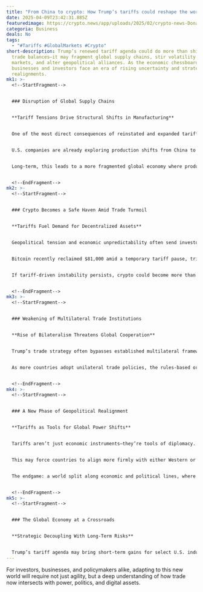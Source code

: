 ```yaml
---
title: "From China to crypto: How Trump’s tariffs could reshape the world economy"
date: 2025-04-09T23:42:31.885Z
featuredimage: https://crypto.news/app/uploads/2025/02/crypto-news-Donald-Trump-option29-1380x820.webp
categoria: Business
deals: No
tags:
  - "#Tariffs #GlobalMarkets #Crypto"
short-description: Trump’s renewed tariff agenda could do more than shift U.S.
  trade balances—it may fragment global supply chains, stir volatility in crypto
  markets, and alter geopolitical alliances. As the economic chessboard resets,
  businesses and investors face an era of rising uncertainty and strategic
  realignments.
mk1: >-
  <!--StartFragment-->


  ### Disruption of Global Supply Chains


  **Tariff Tensions Drive Structural Shifts in Manufacturing**


  One of the most direct consequences of reinstated and expanded tariffs is disruption to global supply chains. Industries heavily reliant on international components—such as automotive, electronics, and consumer goods—face rising costs.


  U.S. companies are already exploring production shifts from China to countries like Vietnam, India, or Mexico to avoid elevated duties. While these relocations open new regional markets and reduce dependency on a single source, they also involve costly transitions. The result: short-term inflation, production delays, and price volatility for consumers.


  Long-term, this leads to a more fragmented global economy where production is spread across smaller, regional hubs rather than concentrated in China.


  <!--EndFragment-->
mk2: >-
  <!--StartFragment-->


  ### Crypto Becomes a Safe Haven Amid Trade Turmoil


  **Tariffs Fuel Demand for Decentralized Assets**


  Geopolitical tension and economic unpredictability often send investors fleeing toward non-traditional stores of value. As Trump’s tariffs inject new volatility into global markets, cryptocurrencies like Bitcoin, Ethereum, and Solana are reaping the benefits.


  Bitcoin recently reclaimed $81,000 amid a temporary tariff pause, triggering massive short liquidations. This shows how crypto markets are reacting quickly to global trade headlines. Investors increasingly view digital assets as hedges against fiat currency risk, central bank interventions, and trade-related shocks.


  If tariff-driven instability persists, crypto could become more than a speculative asset—it could represent a form of economic dissent and financial sovereignty.


  <!--EndFragment-->
mk3: >-
  <!--StartFragment-->


  ### Weakening of Multilateral Trade Institutions


  **Rise of Bilateralism Threatens Global Cooperation**


  Trump’s trade strategy often bypasses established multilateral frameworks like the World Trade Organization in favor of bilateral deals. This trend undermines the credibility of global trade institutions and signals a shift toward economic nationalism.


  As more countries adopt unilateral trade policies, the rules-based order that once governed global commerce begins to erode. What follows may be a fractured system where economic blocs compete rather than collaborate—a scenario that could inflame trade disputes and stall international growth.


  <!--EndFragment-->
mk4: >-
  <!--StartFragment-->


  ### A New Phase of Geopolitical Realignment


  **Tariffs as Tools for Global Power Shifts**


  Tariffs aren’t just economic instruments—they’re tools of diplomacy. U.S. tariffs on sectors like semiconductors and clean energy signal a broader strategy to counter Chinese dominance in key industries.


  This may force countries to align more firmly with either Western or Eastern economic models, deepening global polarization. China is likely to double down on its Belt and Road Initiative or strengthen ties with BRICS nations as a counterbalance to U.S. influence.


  The endgame: a world split along economic and political lines, where technology, resources, and alliances are increasingly shaped by trade warfare rather than cooperative development.


  <!--EndFragment-->
mk5: >-
  <!--StartFragment-->


  ### The Global Economy at a Crossroads


  **Strategic Decoupling With Long-Term Risks**


  Trump’s tariff agenda may bring short-term gains for select U.S. industries, but the long-term global impact could be destabilizing. Fragmented supply chains, weakened institutions, volatile financial markets, and polarized alliances all point to a more unpredictable global economic future.
---
```

For investors, businesses, and policymakers alike, adapting to this new world will require not just agility, but a deep understanding of how trade now intersects with power, politics, and digital assets.

<!--EndFragment-->